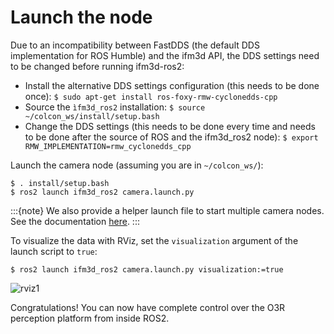 # Launch the node

Due to an incompatibility between FastDDS (the default DDS implementation for ROS Humble) and the ifm3d API, the DDS settings need to be changed before running ifm3d-ros2:
- Install the alternative DDS settings configuration (this needs to be done once): `$ sudo apt-get install ros-foxy-rmw-cyclonedds-cpp`
- Source the `ìfm3d_ros2` installation: `$ source ~/colcon_ws/install/setup.bash`
- Change the DDS settings (this needs to be done every time and needs to be done after the source of ROS and the ifm3d_ros2 node): `$ export RMW_IMPLEMENTATION=rmw_cyclonedds_cpp `

Launch the camera node (assuming you are in `~/colcon_ws/`):
```
$ . install/setup.bash
$ ros2 launch ifm3d_ros2 camera.launch.py
```

:::{note}
We also provide a helper launch file to start multiple camera nodes. See the documentation [here](multi_head.md).
:::

To visualize the data with RViz, set the `visualization` argument of the launch script to `true`:
```
$ ros2 launch ifm3d_ros2 camera.launch.py visualization:=true
```


![rviz1](figures/O3R_merged_point_cloud.png)

Congratulations! You can now have complete control over the O3R perception platform from inside ROS2.
